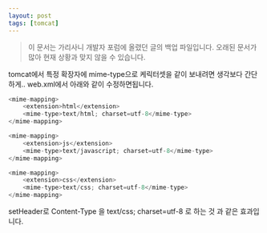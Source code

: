```yaml
---
layout: post
tags: [tomcat]
---
```


> 이 문서는 가리사니 개발자 포럼에 올렸던 글의 백업 파일입니다.
오래된 문서가 많아 현재 상황과 맞지 않을 수 있습니다.


tomcat에서 특정 확장자에 mime-type으로 케릭터셋을 같이 보내려면 생각보다 간단하게..
web.xml에서 아래와 같이 수정하면됩니다.


``` java
<mime-mapping>
	<extension>html</extension>
	<mime-type>text/html; charset=utf-8</mime-type>
</mime-mapping>

<mime-mapping>
	<extension>js</extension>
	<mime-type>text/javascript; charset=utf-8</mime-type>
</mime-mapping>

<mime-mapping>
	<extension>css</extension>
	<mime-type>text/css; charset=utf-8</mime-type>
</mime-mapping>

```

setHeader로 Content-Type 을 text/css; charset=utf-8 로 하는 것 과 같은 효과입니다.
